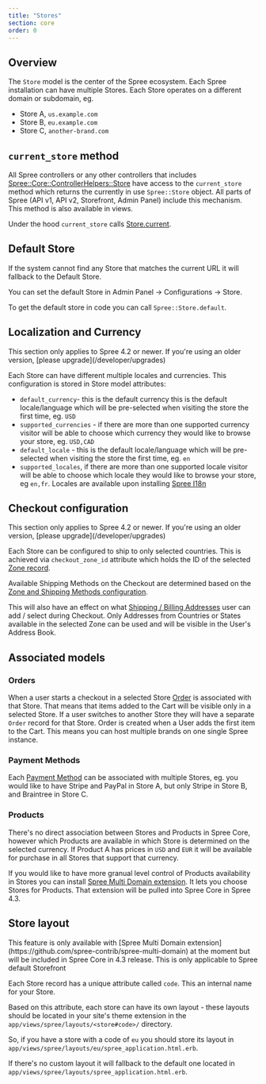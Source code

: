 ```yaml
---
title: "Stores"
section: core
order: 0
---
```


## Overview

The `Store` model is the center of the Spree ecosystem. Each Spree installation can have multiple Stores. 
Each Store operates on a different domain or subdomain, eg.

* Store A, `us.example.com`
* Store B, `eu.example.com`
* Store C, `another-brand.com`

## `current_store` method

All Spree controllers or any other controllers that includes [Spree::Core::ControllerHelpers::Store](https://github.com/spree/spree/blob/master/core/lib/spree/core/controller_helpers/store.rb) have access to the `current_store` method which returns the currently in use `Spree::Store` object. 
All parts of Spree (API v1, API v2, Storefront, Admin Panel) include this mechanism. This method is also available in views.

Under the hood `current_store` calls [Store.current](https://github.com/spree/spree/blob/master/core/app/models/spree/store.rb#L36).

## Default Store

If the system cannot find any Store that matches the current URL it will fallback to the Default Store. 

You can set the default Store in Admin Panel -> Configurations -> Store.

To get the default store in code you can call `Spree::Store.default`.

## Localization and Currency

<alert kind="note">
  This section only applies to Spree 4.2 or newer. If you're using an older version, [please upgrade](/developer/upgrades)
</alert>

Each Store can have different multiple locales and currencies. This configuration is stored in Store model attributes:

* `default_currency`- this is the default currency this is the default locale/language which will be pre-selected when visiting the store the first time, eg. `USD` 
* `supported_currencies` - if there are more than one supported currency visitor will be able to choose which currency they would like to browse your store, eg. `USD,CAD`
* `default_locale` - this is the default locale/language which will be pre-selected when visiting the store the first time, eg. `en`
* `supported_locales`, if there are more than one supported locale visitor will be able to choose which locale they would like to browse your store, eg `en,fr`. Locales are available upon installing [Spree I18n](https://github.com/spree-contrib/spree_i18n)

## Checkout configuration

<alert kind="note">
  This section only applies to Spree 4.2 or newer. If you're using an older version, [please upgrade](/developer/upgrades)
</alert>

Each Store can be configured to ship to only selected countries. This is achieved via `checkout_zone_id` attribute which holds the ID of the selected [Zone record](/user/configuration/configuring_geography.html).

Available Shipping Methods on the Checkout are determined based on the [Zone and Shipping Methods configuration](/developer/core/shipments.html).

This will also have an effect on what [Shipping / Billing Addresses](/developer/core/addresses.html) user can add / select during Checkout. Only Addresses from Countries or States available in the selected Zone can be used and will be visible in the User's Address Book.

## Associated models

### Orders

When a user starts a checkout in a selected Store [Order](/developer/core/orders.html) is associated with that Store. That means that items added to the Cart will be visible only in a selected Store. If a user switches to another Store they will have a separate `Order` record for that Store. Order is created when a User adds the first item to the Cart. This means you can host multiple brands on one single Spree instance.

### Payment Methods

Each [Payment Method](/developer/core/payments.html#payment-methods) can be associated with multiple Stores, eg. you would like to have Stripe and PayPal in Store A, but only Stripe in Store B, and Braintree in Store C.

### Products

There's no direct association between Stores and Products in Spree Core, however which Products are available in which Store is determined on the selected currency. If Product A has prices in `USD` and `EUR` it will be available for purchase in all Stores that support that currency.

If you would like to have more granual level control of Products availability in Stores you can install [Spree Multi Domain extension](https://github.com/spree-contrib/spree-multi-domain). It lets you choose Stores for Products. That extension will be pulled into Spree Core in Spree 4.3.

## Store layout

<alert kind="note">
  This feature is only available with [Spree Multi Domain extension](https://github.com/spree-contrib/spree-multi-domain) at the moment but will be included in Spree Core in 4.3 release.
</alert>

<alert kind="note">
  This is only applicable to Spree default Storefront
</alert>

Each Store record has a unique attribute called `code`. This an internal name for your Store.

Based on this attribute, each store can have its own layout - these layouts should be located in your site's theme extension in the `app/views/spree/layouts/<store#code>/` directory. 

So, if you have a store with a code of `eu` you should store its layout in `app/views/spree/layouts/eu/spree_application.html.erb`.

If there's no custom layout it will fallback to the default one located in `app/views/spree/layouts/spree_application.html.erb`.
